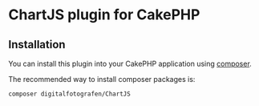 # ChartJS plugin for CakePHP

## Installation

You can install this plugin into your CakePHP application using [composer](http://getcomposer.org).

The recommended way to install composer packages is:

```
composer digitalfotografen/ChartJS
```
